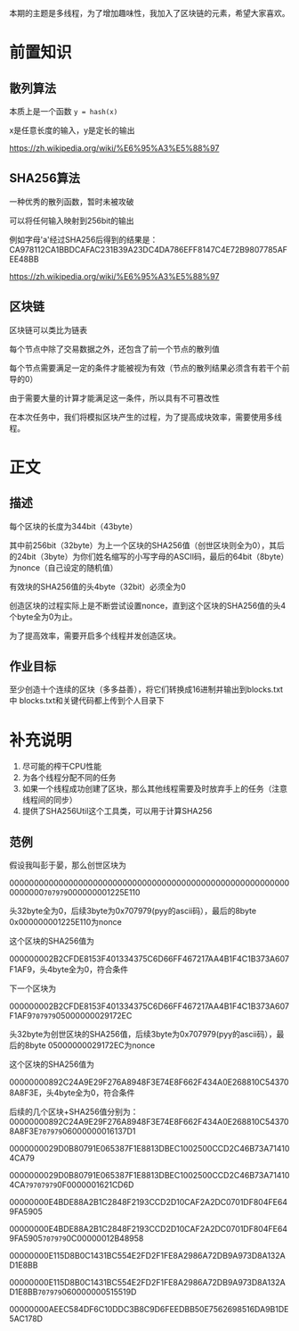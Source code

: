 本期的主题是多线程，为了增加趣味性，我加入了区块链的元素，希望大家喜欢。


# 前置知识

## 散列算法
本质上是一个函数 `y = hash(x)`

x是任意长度的输入，y是定长的输出

https://zh.wikipedia.org/wiki/%E6%95%A3%E5%88%97

## SHA256算法
一种优秀的散列函数，暂时未被攻破

可以将任何输入映射到256bit的输出

例如字母'a'经过SHA256后得到的结果是：CA978112CA1BBDCAFAC231B39A23DC4DA786EFF8147C4E72B9807785AFEE48BB

https://zh.wikipedia.org/wiki/%E6%95%A3%E5%88%97

## 区块链
区块链可以类比为链表

每个节点中除了交易数据之外，还包含了前一个节点的散列值

每个节点需要满足一定的条件才能被视为有效（节点的散列结果必须含有若干个前导的0）

由于需要大量的计算才能满足这一条件，所以具有不可篡改性



在本次任务中，我们将模拟区块产生的过程，为了提高成块效率，需要使用多线程。

# 正文
## 描述
每个区块的长度为344bit（43byte）

其中前256bit（32byte）为上一个区块的SHA256值（创世区块则全为0），其后的24bit（3byte）为你们姓名缩写的小写字母的ASCII码，最后的64bit（8byte）为nonce（自己设定的随机值）

有效块的SHA256值的头4byte（32bit）必须全为0

创造区块的过程实际上是不断尝试设置nonce，直到这个区块的SHA256值的头4个byte全为0为止。

为了提高效率，需要开启多个线程并发创造区块。

## 作业目标
至少创造十个连续的区块（多多益善），将它们转换成16进制并输出到blocks.txt中
blocks.txt和关键代码都上传到个人目录下

# 补充说明
1. 尽可能的榨干CPU性能
1. 为各个线程分配不同的任务
1. 如果一个线程成功创建了区块，那么其他线程需要及时放弃手上的任务（注意线程间的同步）
1. 提供了SHA256Util这个工具类，可以用于计算SHA256

## 范例
假设我叫彭于晏，那么创世区块为

0000000000000000000000000000000000000000000000000000000000000000`707979`000000001225E110

头32byte全为0，后续3byte为0x707979(pyy的ascii码），最后的8byte 0x000000001225E110为nonce

这个区块的SHA256值为

000000002B2CFDE8153F401334375C6D66FF467217AA4B1F4C1B373A607F1AF9，头4byte全为0，符合条件



下一个区块为

000000002B2CFDE8153F401334375C6D66FF467217AA4B1F4C1B373A607F1AF9`707979`05000000029172EC

头32byte为创世区块的SHA256值，后续3byte为0x707979(pyy的ascii码），最后的8byte 05000000029172EC为nonce

这个区块的SHA256值为

00000000892C24A9E29F276A8948F3E74E8F662F434A0E268810C543708A8F3E，头4byte全为0，符合条件



后续的几个区块+SHA256值分别为：
00000000892C24A9E29F276A8948F3E74E8F662F434A0E268810C543708A8F3E`707979`06000000016137D1

0000000029D0B80791E065387F1E8813DBEC1002500CCD2C46B73A714104CA79


0000000029D0B80791E065387F1E8813DBEC1002500CCD2C46B73A714104CA`79707979`0F0000001621CD6D

00000000E4BDE88A2B1C2848F2193CCD2D10CAF2A2DC0701DF804FE649FA5905


00000000E4BDE88A2B1C2848F2193CCD2D10CAF2A2DC0701DF804FE649FA5905`707979`0C00000012B48958

00000000E115D8B0C1431BC554E2FD2F1FE8A2986A72DB9A973D8A132AD1E8BB


00000000E115D8B0C1431BC554E2FD2F1FE8A2986A72DB9A973D8A132AD1E8BB`707979`060000000515519D

00000000AEEC584DF6C10DDC3B8C9D6FEEDBB50E7562698516DA9B1DE5AC178D


